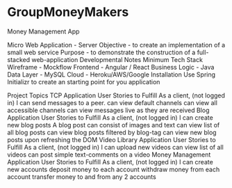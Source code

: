# GroupMoneyMakers
Money Management App



Micro Web Application - Server
Objective - to create an implementation of a small web service
Purpose - to demonstrate the construction of a full-stacked web-application
Developmental Notes
Minimum Tech Stack
Wireframe - Mockflow
Frontend - Angular / React
Business Logic - Java
Data Layer - MySQL
Cloud - Heroku/AWS/Google
Installation
Use Spring Initializr to create an starting point for you application

Project Topics
TCP Application
User Stories to Fulfill
As a client, (not logged in) I
can send messages to a peer.
can view default channels
can view all accessible channels
can view messages live as they are received
Blog Application
User Stories to Fulfill
As a client, (not logged in) I
can create new blog posts
A blog post can consist of images and text
can view list of all blog posts
can view blog posts filtered by blog-tag
can view new blog posts upon refreshing the DOM
Video Library Application
User Stories to Fulfill
As a client, (not logged in) I
can upload new videos
can view list of all videos
can post simple text-comments on a video
Money Management Application
User Stories to Fulfill
As a client, (not logged in) I
can create new accounts
deposit money to each account
withdraw money from each account
transfer money to and from any 2 accounts
